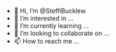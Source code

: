 - 👋 Hi, I’m @SteffiBucklew
- 👀 I’m interested in ...
- 🌱 I’m currently learning ...
- 💞️ I’m looking to collaborate on ...
- 📫 How to reach me ...

<!---
SteffiBucklew/SteffiBucklew is a ✨ special ✨ repository because its `README.md` (this file) appears on your GitHub profile.
You can click the Preview link to take a look at your changes.
--->
